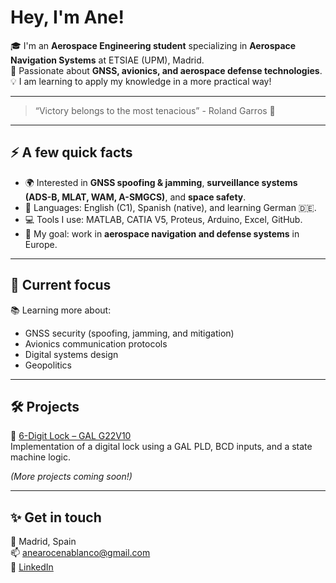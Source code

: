 # Hey, I'm Ane!

🎓 I'm an **Aerospace Engineering student** specializing in **Aerospace Navigation Systems** at ETSIAE (UPM), Madrid.  
🚀 Passionate about **GNSS, avionics, and aerospace defense technologies**.  
💡 I am learning to apply my knowledge in a more practical way!

---

> “Victory belongs to the most tenacious” - Roland Garros 🚀

---

## ⚡ A few quick facts

- 🌍 Interested in **GNSS spoofing & jamming**, **surveillance systems (ADS-B, MLAT, WAM, A-SMGCS)**, and **space safety**.  
- 💬 Languages: English (C1), Spanish (native), and learning German 🇩🇪.  
- 💻 Tools I use: MATLAB, CATIA V5, Proteus, Arduino, Excel, GitHub.  
- 🎯 My goal: work in **aerospace navigation and defense systems** in Europe.  

---

## 🧠 Current focus

📚 Learning more about:
- GNSS security (spoofing, jamming, and mitigation)  
- Avionics communication protocols  
- Digital systems design
- Geopolitics  

---

## 🛠️ Projects

🔹 [6-Digit Lock – GAL G22V10](https://github.com/anearocena/6-Digit-Lock--Proteus---WinCupl)  
Implementation of a digital lock using a GAL PLD, BCD inputs, and a state machine logic.  

*(More projects coming soon!)*

---

## ✨ Get in touch
📍 Madrid, Spain  
📫 [anearocenablanco@gmail.com](mailto:anearocenablanco@gmail.com)  
💼 [LinkedIn](https://www.linkedin.com/in/anearocenablanco/)   

